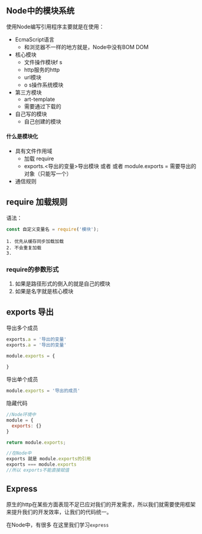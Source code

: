 ## Node中的模块系统

使用Node编写引用程序主要就是在使用：

- EcmaScript语言
  - 和浏览器不一样的地方就是，Node中没有BOM DOM
- 核心模块
  - 文件操作模块f s
  - http服务的http
  - url模块
  - o s操作系统模块
- 第三方模块
  - art-template
  - 需要通过下载的
- 自己写的模块
  - 自己创建的模块

#### 什么是模块化

- 具有文件作用域
  - 加载 require
  - exports.<导出的变量>导出模块 或者       或者 module.exports = 需要导出的对象（只能写一个）
- 通信规则

## require 加载规则

语法：

```javascript
const 自定义变量名 = require('模块');

```

	1. 优先从缓存同步加载加载 
	2. 不会重复加载
	3. 

### require的参数形式

1. 如果是路径形式的倒入的就是自己的模块
2. 如果是名字就是核心模块

## exports 导出

导出多个成员

```javascript
exports.a = '导出的变量'
exports.a = '导出的变量'

module.exports = {
  
}
```

导出单个成员

```javascript
module.exports = '导出的成员'
```

隐藏代码

```javascript
//Node环境中
module = {
  exports: {}
}

return module.exports;

//在Node中
exports 就是 module.exports的引用
exports === module.exports
//所以 exports不能直接赋值
```



## Express

原生的http在某些方面表现不足已应对我们的开发需求，所以我们就需要使用框架来提升我们的开发效率，让我们的代码统一。

在Node中，有很多 在这里我们学习```express```

